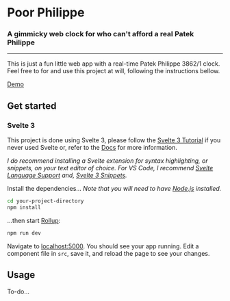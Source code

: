 # Poor Philippe
### A gimmicky web clock for who can't afford a real Patek Philippe

---

This is just a fun little web app with a real-time Patek Philippe 3862/1 clock.
Feel free to for and use this project at will, following the instructions bellow.

[Demo](https://poor-philippe.netlify.com)

## Get started

### Svelte 3
This project is done using Svelte 3, please follow the [Svelte 3 Tutorial](https://svelte.dev/tutorial/basics) if you never used Svelte or, refer to the [Docs](https://svelte.dev/docs) for more information.

*I do recommend installing a Svelte extension for syntax highlighting, or snippets, on your text editor of choice.*
*For VS Code, I recommend [Svelte Language Support](https://marketplace.visualstudio.com/items?itemName=JamesBirtles.svelte-vscode) and, [Svelte 3 Snippets](https://marketplace.visualstudio.com/items?itemName=fivethree.vscode-svelte-snippets).*


Install the dependencies...
*Note that you will need to have [Node.js](https://nodejs.org) installed.*

```bash
cd your-project-directory
npm install
```

...then start [Rollup](https://rollupjs.org):

```bash
npm run dev
```

Navigate to [localhost:5000](http://localhost:5000). You should see your app running. Edit a component file in `src`, save it, and reload the page to see your changes.


## Usage

To-do...
